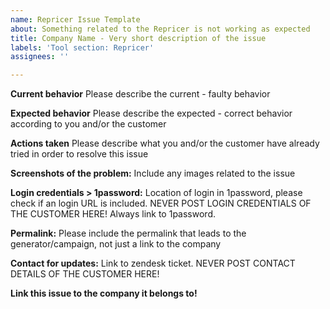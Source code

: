 ```yaml
---
name: Repricer Issue Template
about: Something related to the Repricer is not working as expected
title: Company Name - Very short description of the issue
labels: 'Tool section: Repricer'
assignees: ''

---
```


**Current behavior**
Please describe the current - faulty behavior

**Expected behavior**
Please describe the expected - correct behavior according to you and/or the customer

**Actions taken**
Please describe what you and/or the customer have already tried in order to resolve this issue

**Screenshots of the problem:**
Include any images related to the issue

**Login credentials > 1password:**
Location of login in 1password, please check if an login URL is included.
NEVER POST LOGIN CREDENTIALS OF THE CUSTOMER HERE! Always link to 1password.

**Permalink:**
Please include the permalink that leads to the generator/campaign, not just a link to the company

**Contact for updates:**
Link to zendesk ticket.
NEVER POST CONTACT DETAILS OF THE CUSTOMER HERE!

**Link this issue to the company it belongs to!**
